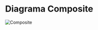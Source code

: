# Diagrama Composite

![Composite](https://github.com/New-Tomorrow/Bertoti/assets/89146258/5c92e967-3536-48a9-92a6-9e33a1840813)
